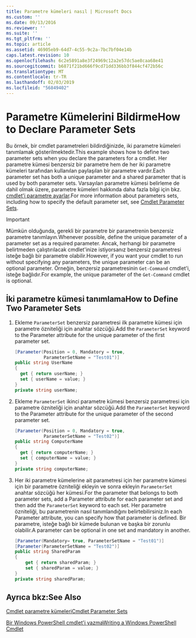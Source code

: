 ```yaml
---
title: Parametre kümeleri nasıl | Microsoft Docs
ms.custom: ''
ms.date: 09/13/2016
ms.reviewer: ''
ms.suite: ''
ms.tgt_pltfrm: ''
ms.topic: article
ms.assetid: 46905eb9-64d7-4c55-9c2a-7bc7bf04e14b
caps.latest.revision: 10
ms.openlocfilehash: 6c2e5891a8e3f24969c12a2e57dc5ae8caa68e41
ms.sourcegitcommit: b6871f21bd666f9cd71dd336bb3f844cf472b56c
ms.translationtype: MT
ms.contentlocale: tr-TR
ms.lasthandoff: 02/03/2019
ms.locfileid: "56849402"
---
```

# <a name="how-to-declare-parameter-sets"></a><span data-ttu-id="eabe4-102">Parametre Kümelerini Bildirme</span><span class="sxs-lookup"><span data-stu-id="eabe4-102">How to Declare Parameter Sets</span></span>

<span data-ttu-id="eabe4-103">Bu örnek, bir cmdlet parametreleri bildirdiğinizde, iki parametre kümeleri tanımlamak gösterilmektedir.</span><span class="sxs-lookup"><span data-stu-id="eabe4-103">This example shows how to define two parameter sets when you declare the parameters for a cmdlet.</span></span> <span data-ttu-id="eabe4-104">Her parametre kümesi benzersiz bir parametre hem de her iki parametre kümeleri tarafından kullanılan paylaşılan bir parametre vardır.</span><span class="sxs-lookup"><span data-stu-id="eabe4-104">Each parameter set has both a unique parameter and a shared parameter that is used by both parameter sets.</span></span> <span data-ttu-id="eabe4-105">Varsayılan parametre kümesi belirleme de dahil olmak üzere, parametre kümeleri hakkında daha fazla bilgi için bkz. [cmdlet'i parametre ayarlar](./cmdlet-parameter-sets.md).</span><span class="sxs-lookup"><span data-stu-id="eabe4-105">For more information about parameters sets, including how to specify the default parameter set, see [Cmdlet Parameter Sets](./cmdlet-parameter-sets.md).</span></span>

> [!IMPORTANT]
> <span data-ttu-id="eabe4-106">Mümkün olduğunda, gerekli bir parametre bir parametrenin benzersiz parametre tanımlayın.</span><span class="sxs-lookup"><span data-stu-id="eabe4-106">Whenever possible, define the unique parameter of a parameter set as a required parameter.</span></span> <span data-ttu-id="eabe4-107">Ancak, herhangi bir parametre belirtmeden çalıştırılacak cmdlet'inize istiyorsanız benzersiz parametresi isteğe bağlı bir parametre olabilir.</span><span class="sxs-lookup"><span data-stu-id="eabe4-107">However, if you want your cmdlet to run without specifying any parameters, the unique parameter can be an optional parameter.</span></span> <span data-ttu-id="eabe4-108">Örneğin, benzersiz parametresinin `Get-Command` cmdlet'i, isteğe bağlıdır.</span><span class="sxs-lookup"><span data-stu-id="eabe4-108">For example, the unique parameter of the `Get-Command` cmdlet is optional.</span></span>

## <a name="how-to-define-two-parameter-sets"></a><span data-ttu-id="eabe4-109">İki parametre kümesi tanımlama</span><span class="sxs-lookup"><span data-stu-id="eabe4-109">How to Define Two Parameter Sets</span></span>

1. <span data-ttu-id="eabe4-110">Ekleme `ParameterSet` benzersiz parametresi ilk parametre kümesi için parametre özniteliği için anahtar sözcüğü.</span><span class="sxs-lookup"><span data-stu-id="eabe4-110">Add the `ParameterSet` keyword to the Parameter attribute for the unique parameter of the first parameter set.</span></span>

   ```csharp
   [Parameter(Position = 0, Mandatory = true,
              ParameterSetName = "Test01")]
   public string UserName
   {
     get { return userName; }
     set { userName = value; }
   }
   private string userName;
   ```

2. <span data-ttu-id="eabe4-111">Ekleme `ParameterSet` ikinci parametre kümesi benzersiz parametresi için parametre özniteliği için anahtar sözcüğü.</span><span class="sxs-lookup"><span data-stu-id="eabe4-111">Add the `ParameterSet` keyword to the Parameter attribute for the unique parameter of the second parameter set.</span></span>

   ```csharp
   [Parameter(Position = 0, Mandatory = true,
              ParameterSetName = "Test02")]
   public string ComputerName
   {
     get { return computerName; }
     set { computerName = value; }
   }
   private string computerName;
   ```

3. <span data-ttu-id="eabe4-112">Her iki parametre kümelerine ait parametresi için her parametre kümesi için bir parametre özniteliği ekleyin ve sonra ekleyin `ParameterSet` anahtar sözcüğü her kümesi.</span><span class="sxs-lookup"><span data-stu-id="eabe4-112">For the parameter that belongs to both parameter sets, add a Parameter attribute for each parameter set and then add the `ParameterSet` keyword to each set.</span></span> <span data-ttu-id="eabe4-113">Her parametre özniteliği, bu parametrenin nasıl tanımlandığını belirtebilirsiniz.</span><span class="sxs-lookup"><span data-stu-id="eabe4-113">In each Parameter attribute, you can specify how that parameter is defined.</span></span> <span data-ttu-id="eabe4-114">Bir parametre, isteğe bağlı bir kümede bulunan ve başka bir zorunlu olabilir.</span><span class="sxs-lookup"><span data-stu-id="eabe4-114">A parameter can be optional in one set and mandatory in another.</span></span>

   ```csharp
   [Parameter(Mandatory= true, ParameterSetName = "Test01")]
   [Parameter(ParameterSetName = "Test02")]
   public string SharedParam
   {
       get { return sharedParam; }
       set { sharedParam = value; }
   }
   private string sharedParam;
   ```

## <a name="see-also"></a><span data-ttu-id="eabe4-115">Ayrıca bkz:</span><span class="sxs-lookup"><span data-stu-id="eabe4-115">See Also</span></span>

[<span data-ttu-id="eabe4-116">Cmdlet parametre kümeleri</span><span class="sxs-lookup"><span data-stu-id="eabe4-116">Cmdlet Parameter Sets</span></span>](./cmdlet-parameter-sets.md)

[<span data-ttu-id="eabe4-117">Bir Windows PowerShell cmdlet'i yazma</span><span class="sxs-lookup"><span data-stu-id="eabe4-117">Writing a Windows PowerShell Cmdlet</span></span>](./writing-a-windows-powershell-cmdlet.md)
